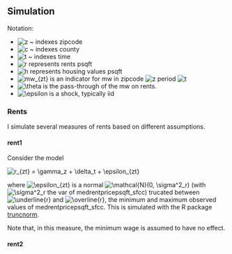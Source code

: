 
## Simulation 

Notation:

- ![z ~ ](https://render.githubusercontent.com/render/math?math=z%20~%20) indexes zipcode
- ![c ~ ](https://render.githubusercontent.com/render/math?math=c%20~%20) indexes county
- ![t ~ ](https://render.githubusercontent.com/render/math?math=t%20~%20) indexes time
- ![r](https://render.githubusercontent.com/render/math?math=r) represents rents psqft
- ![h](https://render.githubusercontent.com/render/math?math=h) represents housing values psqft
- ![mw_{zt}](https://render.githubusercontent.com/render/math?math=mw_%7Bzt%7D) is an indicator for mw in zipcode ![z](https://render.githubusercontent.com/render/math?math=z) period ![t](https://render.githubusercontent.com/render/math?math=t)
- ![\theta](https://render.githubusercontent.com/render/math?math=%5Ctheta) is the pass-through of the mw on rents.
- ![\epsilon](https://render.githubusercontent.com/render/math?math=%5Cepsilon) is a shock, typically iid

### Rents

I simulate several measures of rents based on different assumptions. 

#### rent1

Consider the model

![r_{zt} = \gamma_z + \delta_t + \epsilon_{zt}](https://render.githubusercontent.com/render/math?math=r_%7Bzt%7D%20%3D%20%5Cgamma_z%20%2B%20%5Cdelta_t%20%2B%20%5Cepsilon_%7Bzt%7D)

where ![\epsilon_{zt}](https://render.githubusercontent.com/render/math?math=%5Cepsilon_%7Bzt%7D) is a normal ![\mathcal{N}(0, \sigma^2_r)](https://render.githubusercontent.com/render/math?math=%5Cmathcal%7BN%7D(0%2C%20%5Csigma%5E2_r)) (with ![\sigma^2_r](https://render.githubusercontent.com/render/math?math=%5Csigma%5E2_r) the var of medrentpricepsqft_sfcc) trucated between ![\underline{r}](https://render.githubusercontent.com/render/math?math=%5Cunderline%7Br%7D) and ![\overline{r}](https://render.githubusercontent.com/render/math?math=%5Coverline%7Br%7D), the minimum and maximum observed values of medrentpricepsqft_sfcc. This is simulated with the R package [truncnorm](https://cran.r-project.org/web/packages/truncnorm/truncnorm.pdf).

Note that, in this measure, the minimum wage is assumed to have no effect.

#### rent2 




